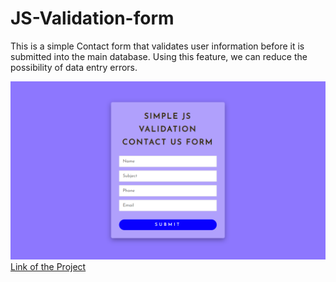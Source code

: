 # JS-Validation-form
This is a simple Contact form that validates user information before it is submitted into the main database. Using this feature, we can reduce the possibility of data entry errors.

![](thumbnail.png)
<a href="https://chirag-ahir.github.io/JS-Validation-form/" target="_blank">Link of the Project</a>
